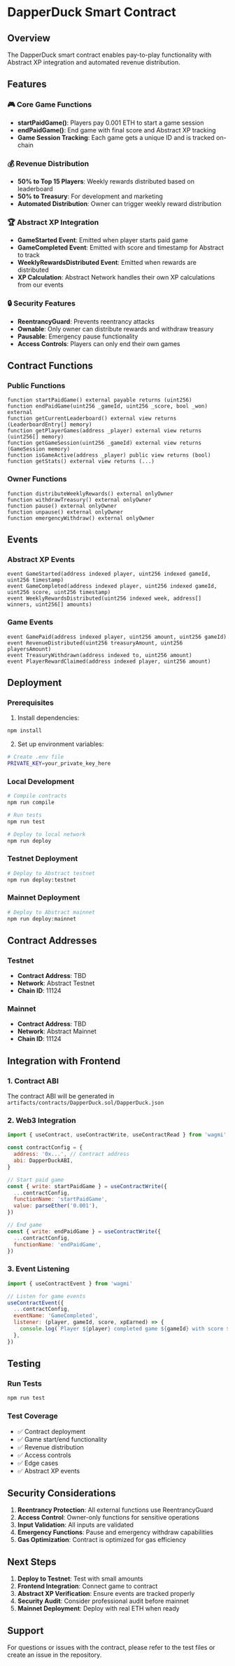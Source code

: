 # DapperDuck Smart Contract

## Overview
The DapperDuck smart contract enables pay-to-play functionality with Abstract XP integration and automated revenue distribution.

## Features

### 🎮 Core Game Functions
- **startPaidGame()**: Players pay 0.001 ETH to start a game session
- **endPaidGame()**: End game with final score and Abstract XP tracking
- **Game Session Tracking**: Each game gets a unique ID and is tracked on-chain

### 💰 Revenue Distribution
- **50% to Top 15 Players**: Weekly rewards distributed based on leaderboard
- **50% to Treasury**: For development and marketing
- **Automated Distribution**: Owner can trigger weekly reward distribution

### 🏆 Abstract XP Integration
- **GameStarted Event**: Emitted when player starts paid game
- **GameCompleted Event**: Emitted with score and timestamp for Abstract to track
- **WeeklyRewardsDistributed Event**: Emitted when rewards are distributed
- **XP Calculation**: Abstract Network handles their own XP calculations from our events

### 🔒 Security Features
- **ReentrancyGuard**: Prevents reentrancy attacks
- **Ownable**: Only owner can distribute rewards and withdraw treasury
- **Pausable**: Emergency pause functionality
- **Access Controls**: Players can only end their own games

## Contract Functions

### Public Functions
```solidity
function startPaidGame() external payable returns (uint256)
function endPaidGame(uint256 _gameId, uint256 _score, bool _won) external
function getCurrentLeaderboard() external view returns (LeaderboardEntry[] memory)
function getPlayerGames(address _player) external view returns (uint256[] memory)
function getGameSession(uint256 _gameId) external view returns (GameSession memory)
function isGameActive(address _player) public view returns (bool)
function getStats() external view returns (...)
```

### Owner Functions
```solidity
function distributeWeeklyRewards() external onlyOwner
function withdrawTreasury() external onlyOwner
function pause() external onlyOwner
function unpause() external onlyOwner
function emergencyWithdraw() external onlyOwner
```

## Events

### Abstract XP Events
```solidity
event GameStarted(address indexed player, uint256 indexed gameId, uint256 timestamp)
event GameCompleted(address indexed player, uint256 indexed gameId, uint256 score, uint256 timestamp)
event WeeklyRewardsDistributed(uint256 indexed week, address[] winners, uint256[] amounts)
```

### Game Events
```solidity
event GamePaid(address indexed player, uint256 amount, uint256 gameId)
event RevenueDistributed(uint256 treasuryAmount, uint256 playersAmount)
event TreasuryWithdrawn(address indexed to, uint256 amount)
event PlayerRewardClaimed(address indexed player, uint256 amount)
```

## Deployment

### Prerequisites
1. Install dependencies:
```bash
npm install
```

2. Set up environment variables:
```bash
# Create .env file
PRIVATE_KEY=your_private_key_here
```

### Local Development
```bash
# Compile contracts
npm run compile

# Run tests
npm run test

# Deploy to local network
npm run deploy
```

### Testnet Deployment
```bash
# Deploy to Abstract testnet
npm run deploy:testnet
```

### Mainnet Deployment
```bash
# Deploy to Abstract mainnet
npm run deploy:mainnet
```

## Contract Addresses

### Testnet
- **Contract Address**: TBD
- **Network**: Abstract Testnet
- **Chain ID**: 11124

### Mainnet
- **Contract Address**: TBD
- **Network**: Abstract Mainnet
- **Chain ID**: 11124

## Integration with Frontend

### 1. Contract ABI
The contract ABI will be generated in `artifacts/contracts/DapperDuck.sol/DapperDuck.json`

### 2. Web3 Integration
```javascript
import { useContract, useContractWrite, useContractRead } from 'wagmi'

const contractConfig = {
  address: '0x...', // Contract address
  abi: DapperDuckABI,
}

// Start paid game
const { write: startPaidGame } = useContractWrite({
  ...contractConfig,
  functionName: 'startPaidGame',
  value: parseEther('0.001'),
})

// End game
const { write: endPaidGame } = useContractWrite({
  ...contractConfig,
  functionName: 'endPaidGame',
})
```

### 3. Event Listening
```javascript
import { useContractEvent } from 'wagmi'

// Listen for game events
useContractEvent({
  ...contractConfig,
  eventName: 'GameCompleted',
  listener: (player, gameId, score, xpEarned) => {
    console.log(`Player ${player} completed game ${gameId} with score ${score}, earned ${xpEarned} XP`)
  },
})
```

## Testing

### Run Tests
```bash
npm run test
```

### Test Coverage
- ✅ Contract deployment
- ✅ Game start/end functionality
- ✅ Revenue distribution
- ✅ Access controls
- ✅ Edge cases
- ✅ Abstract XP events

## Security Considerations

1. **Reentrancy Protection**: All external functions use ReentrancyGuard
2. **Access Control**: Owner-only functions for sensitive operations
3. **Input Validation**: All inputs are validated
4. **Emergency Functions**: Pause and emergency withdraw capabilities
5. **Gas Optimization**: Contract is optimized for gas efficiency

## Next Steps

1. **Deploy to Testnet**: Test with small amounts
2. **Frontend Integration**: Connect game to contract
3. **Abstract XP Verification**: Ensure events are tracked properly
4. **Security Audit**: Consider professional audit before mainnet
5. **Mainnet Deployment**: Deploy with real ETH when ready

## Support

For questions or issues with the contract, please refer to the test files or create an issue in the repository.
